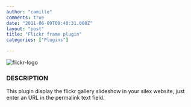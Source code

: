 ```yaml
---
author: "camille"
comments: true
date: "2011-06-09T09:40:31.000Z"
layout: "post"
title: "Flickr frame plugin"
categories: ["Plugins"]

---
```

![flickr-logo](https://www.silexlabs.org/wp-content/uploads/2011/06/flickr-logo.jpg)


### DESCRIPTION


This plugin display the flickr gallery slideshow in your silex website, just enter an URL in the permalink text field.


